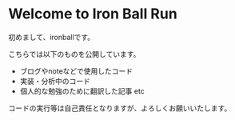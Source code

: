 Welcome to Iron Ball Run
============================

初めまして、ironballです。

こちらでは以下のものを公開しています。
- ブログやnoteなどで使用したコード
- 実装・分析中のコード
- 個人的な勉強のために翻訳した記事
etc

コードの実行等は自己責任となりますが、よろしくお願いいたします。